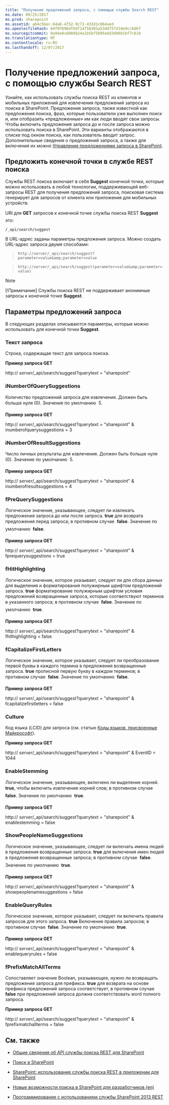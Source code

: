 ```yaml
---
title: "Получение предложений запроса, с помощью службы Search REST"
ms.date: 09/25/2017
ms.prod: sharepoint
ms.assetid: a64c5bec-64a8-4752-9c72-433d1c864aed
ms.openlocfilehash: 64f07696df6df14756303a53dd75f41de9ccbdbf
ms.sourcegitcommit: 0a94e0c600db24a1b5bf5895e6d3d9681bf7c810
ms.translationtype: MT
ms.contentlocale: ru-RU
ms.lasthandoff: 12/07/2017
---
```

# <a name="retrieving-query-suggestions-using-the-search-rest-service"></a>Получение предложений запроса, с помощью службы Search REST
Узнайте, как использовать службы поиска REST из клиентов и мобильных приложений для извлечения предложений запроса из поиска в SharePoint.
Предложения запроса, также известной как предложения поиска, фраз, которые пользователи уже выполнен поиск и, или отобразить «предложенные» им как люди вводят свои запросы. Чтобы включить предложения запроса до и после запроса можно использовать поиска в SharePoint. Эти варианты отображаются в списке под окном поиска, как пользователь вводит запрос. Дополнительные сведения о предложений запроса, а также для включения их можно [Управление предложениями запроса в SharePoint](http://technet.microsoft.com/en-us/library/jj721441.aspx).
  
    
    


## <a name="suggest-endpoint-in-the-search-rest-service"></a>Предложить конечной точки в службе REST поиска
<a name="bk_SuggestEndpoint"> </a>

Службы REST поиска включает в себя **Suggest** конечной точки, которые можно использовать в любой технологии, поддерживающей веб-запросы REST для получения предложений запроса, поисковая система генерирует для запросов от клиента или приложения для мобильных устройств.
  
    
    
URI для **GET** запросов к конечной точке службы поиска REST **Suggest**  это:
  
    
    
 `/_api/search/suggest`
  
    
    
В URL-адрес заданы параметры предложения запроса. Можно создать URL-адрес запроса двумя способами:
  
    
    


  
    
    
>  `http://server/_api/search/suggest?parameter=value&amp;parameter=value`
    
  

  
    
    
>  `http://server/_api/search/suggest(parameter=value&amp;parameter=value)`
    
  
> [!NOTE]
> [!Примечание] Службы поиска REST не поддерживает анонимные запросы к конечной точке **Suggest**.
  
    
    


## <a name="query-suggestion-parameters"></a>Параметры предложений запроса
<a name="bk_SuggestParameters"> </a>

В следующих разделах описываются параметры, которые можно использовать для конечной точки **Suggest**.
  
    
    

### <a name="querytext"></a>Текст запроса

Строка, содержащая текст для запроса поиска.
  
    
    
 **Пример запроса GET**
  
    
    
http:// _server_/_api/search/suggest?querytext = "sharepoint"
  
    
    

### <a name="inumberofquerysuggestions"></a>iNumberOfQuerySuggestions

Количество предложений запроса для извлечения. Должен быть больше нуля (0). Значение по умолчанию  5.
  
    
    
 **Пример запроса GET**
  
    
    
http:// _server_/_api/search/suggest?querytext = "sharepoint" &amp; inumberofquerysuggestions = 3
  
    
    

### <a name="inumberofresultsuggestions"></a>iNumberOfResultSuggestions

Число личных результаты для извлечения. Должен быть больше нуля (0). Значение по умолчанию  5.
  
    
    
 **Пример запроса GET**
  
    
    
http:// _server_/_api/search/suggest?querytext = "sharepoint" &amp; inumberofresultsuggestions = 4
  
    
    

### <a name="fprequerysuggestions"></a>fPreQuerySuggestions

Логическое значение, указывающее, следует ли извлекать предложения запроса до или после запроса. **true** для возврата предложения перед запроса; в противном случае  **false**. Значение по умолчанию  **false**.
  
    
    
 **Пример запроса GET**
  
    
    
http:// _server_/_api/search/suggest?querytext = "sharepoint" &amp; fprequerysuggestions = true
  
    
    

### <a name="fhithighlighting"></a>fHitHighlighting

Логическое значение, которое указывает, следует ли для сбора данных для выделения и форматирования полужирным шрифтом предложений запроса. **true** форматирование полужирным шрифтом условия предложений возвращенные запроса, которые соответствуют терминов в указанного запроса; в противном случае  **false**. Значение по умолчанию  **true**.
  
    
    
 **Пример запроса GET**
  
    
    
http:// _server_/_api/search/suggest?querytext = "sharepoint" &amp; fhithighlighting = false
  
    
    

### <a name="fcapitalizefirstletters"></a>fCapitalizeFirstLetters

Логическое значение, которое указывает, следует ли преобразование первой буквы в каждого термина в предложения возвращенные запроса. **true** прописной первую букву в каждом терминов; в противном случае  **false**. Значение по умолчанию  **false**.
  
    
    
 **Пример запроса GET**
  
    
    
http:// _server_/_api/search/suggest?querytext = "sharepoint" &amp; fcapitalizefirstletters = false
  
    
    

### <a name="culture"></a>Culture

Код языка (LCID) для запроса (см. статью  [Коды языков, присвоенные Майкрософт](http://msdn.microsoft.com/en-us/goglobal/bb964664.aspx)).
  
    
    
 **Пример запроса GET**
  
    
    
http:// _server_/_api/search/suggest?querytext = "sharepoint" &amp; EventID = 1044
  
    
    

### <a name="enablestemming"></a>EnableStemming

Логическое значение, указывающее, включено ли выделение корней. **true**, чтобы включить извлечение корней слов; в противном случае  **false**. Значение по умолчанию  **true**.
  
    
    
 **Пример запроса GET**
  
    
    
http:// _server_/_api/search/suggest?querytext = "sharepoint" &amp; enablestemming = false
  
    
    

### <a name="showpeoplenamesuggestions"></a>ShowPeopleNameSuggestions

Логическое значение, указывающее, следует ли включать имена людей в предложения возвращенные запроса. **true** для включения имен людей в предложения возвращенные запроса; в противном случае  **false**. Значение по умолчанию  **true**.
  
    
    
 **Пример запроса GET**
  
    
    
http:// _server_/_api/search/suggest?querytext = "sharepoint" &amp; showpeoplenamesuggestions = false
  
    
    

### <a name="enablequeryrules"></a>EnableQueryRules

Логическое значение, которое указывает, следует ли включить правила запросов для этого запроса. **true** Включение правила запросов; в противном случае  **false**. Значение по умолчанию  **true**.
  
    
    
 **Пример запроса GET**
  
    
    
http:// _server_/_api/search/suggest?querytext = "sharepoint" &amp; enablequeryrules = false
  
    
    

### <a name="fprefixmatchallterms"></a>fPrefixMatchAllTerms

Сопоставляет значение Boolean, указывающее, нужно ли возвращать предложения запроса для префикса. **true** для возврата на основе префикса предложений запроса соответствует, в противном случае **false** при предложений запроса должна соответствовать word полного запроса.
  
    
    
 **Пример запроса GET**
  
    
    
http:// _server_/_api/search/suggest?querytext = "sharepoint" &amp; fprefixmatchallterms = false
  
    
    

## <a name="see-also"></a>См. также
<a name="bk_addresources"> </a>


-  [Общие сведения об API службы поиска REST для SharePoint](sharepoint-search-rest-api-overview.md)
    
  
-  [Поиск в SharePoint](search-in-sharepoint.md)
    
  
-  [SharePoint: использование службы поиска REST в приложении для SharePoint](http://code.msdn.microsoft.com/sharepoint/SharePoint-Perform-a-1bf3e87d)
    
  
-  [Новые возможности поиска в SharePoint для разработчиков (en)](what-s-new-in-sharepoint-search-for-developers.md)
    
  
-  [Программирование с использованием службы SharePoint 2013 REST](http://msdn.microsoft.com/library/d4b5c277-ed50-420c-8a9b-860342284b72%28Office.15%29.aspx)
    
  

  
    
    

